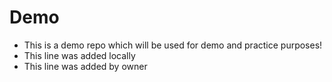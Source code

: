 # Demo
- This is a demo repo which will be used for demo and practice purposes!
- This line was added locally
- This line was added by owner
